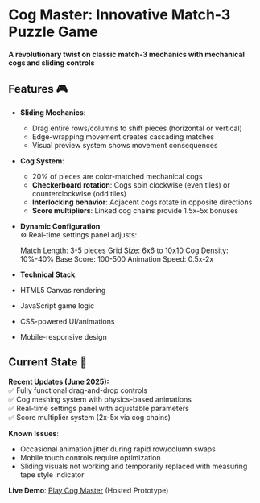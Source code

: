 # Cog Master: Innovative Match-3 Puzzle Game 
**A revolutionary twist on classic match-3 mechanics with mechanical cogs and sliding controls**

## Features 🎮
- **Sliding Mechanics**:  
  - Drag entire rows/columns to shift pieces (horizontal or vertical)  
  - Edge-wrapping movement creates cascading matches  
  - Visual preview system shows movement consequences  

- **Cog System**:  
  - 20% of pieces are color-matched mechanical cogs  
  - **Checkerboard rotation**: Cogs spin clockwise (even tiles) or counterclockwise (odd tiles)  
  - **Interlocking behavior**: Adjacent cogs rotate in opposite directions  
  - **Score multipliers**: Linked cog chains provide 1.5x-5x bonuses  

- **Dynamic Configuration**:  
  ⚙️ Real-time settings panel adjusts:

  Match Length: 3-5 pieces
Grid Size: 6x6 to 10x10
Cog Density: 10%-40%
Base Score: 100-500
Animation Speed: 0.5x-2x


- **Technical Stack**:  
- HTML5 Canvas rendering  
- JavaScript game logic  
- CSS-powered UI/animations  
- Mobile-responsive design  

## Current State 🚧  
**Recent Updates (June 2025):**  
✅ Fully functional drag-and-drop controls  
✅ Cog meshing system with physics-based animations  
✅ Real-time settings panel with adjustable parameters  
✅ Score multiplier system (2x-5x via cog chains)  

**Known Issues**:  
- Occasional animation jitter during rapid row/column swaps  
- Mobile touch controls require optimization
- Sliding visuals not working and temporarily replaced with measuring tape style indicator 

**Live Demo**: [Play Cog Master](https://) (Hosted Prototype)
